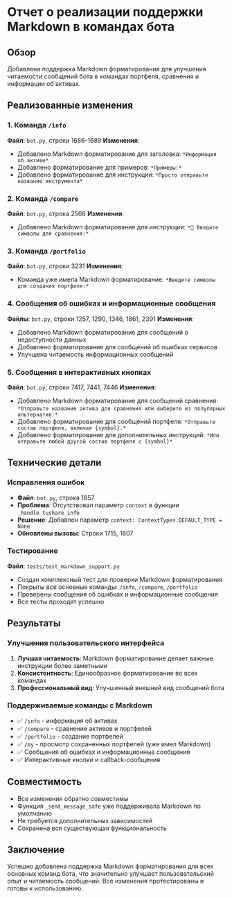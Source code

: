 # Отчет о реализации поддержки Markdown в командах бота

## Обзор
Добавлена поддержка Markdown форматирования для улучшения читаемости сообщений бота в командах портфеля, сравнения и информации об активах.

## Реализованные изменения

### 1. Команда `/info`
**Файл**: `bot.py`, строки 1686-1689
**Изменения**:
- Добавлено Markdown форматирование для заголовка: `*Информация об активе*`
- Добавлено форматирование для примеров: `*Примеры:*`
- Добавлено форматирование для инструкции: `*Просто отправьте название инструмента*`

### 2. Команда `/compare`
**Файл**: `bot.py`, строка 2566
**Изменения**:
- Добавлено Markdown форматирование для инструкции: `*💬 Введите символы для сравнения:*`

### 3. Команда `/portfolio`
**Файл**: `bot.py`, строки 3231
**Изменения**:
- Команда уже имела Markdown форматирование: `*Введите символы для создания портфеля:*`

### 4. Сообщения об ошибках и информационные сообщения
**Файлы**: `bot.py`, строки 1257, 1290, 1346, 1861, 2391
**Изменения**:
- Добавлено Markdown форматирование для сообщений о недоступности данных
- Добавлено форматирование для сообщений об ошибках сервисов
- Улучшена читаемость информационных сообщений

### 5. Сообщения в интерактивных кнопках
**Файл**: `bot.py`, строки 7417, 7441, 7446
**Изменения**:
- Добавлено Markdown форматирование для сообщений сравнения: `*Отправьте название актива для сравнения или выберите из популярных альтернатив:*`
- Добавлено форматирование для сообщений портфеля: `*Отправьте состав портфеля, включая {symbol}.*`
- Добавлено форматирование для дополнительных инструкций: `*Или отправьте любой другой состав портфеля с {symbol}*`

## Технические детали

### Исправления ошибок
- **Файл**: `bot.py`, строка 1857
- **Проблема**: Отсутствовал параметр `context` в функции `_handle_tushare_info`
- **Решение**: Добавлен параметр `context: ContextTypes.DEFAULT_TYPE = None`
- **Обновлены вызовы**: Строки 1715, 1807

### Тестирование
**Файл**: `tests/test_markdown_support.py`
- Создан комплексный тест для проверки Markdown форматирования
- Покрыты все основные команды: `/info`, `/compare`, `/portfolio`
- Проверены сообщения об ошибках и информационные сообщения
- Все тесты проходят успешно

## Результаты

### Улучшения пользовательского интерфейса
1. **Лучшая читаемость**: Markdown форматирование делает важные инструкции более заметными
2. **Консистентность**: Единообразное форматирование во всех командах
3. **Профессиональный вид**: Улучшенный внешний вид сообщений бота

### Поддерживаемые команды с Markdown
- ✅ `/info` - информация об активах
- ✅ `/compare` - сравнение активов и портфелей  
- ✅ `/portfolio` - создание портфелей
- ✅ `/my` - просмотр сохраненных портфелей (уже имел Markdown)
- ✅ Сообщения об ошибках и информационные сообщения
- ✅ Интерактивные кнопки и callback-сообщения

## Совместимость
- Все изменения обратно совместимы
- Функция `_send_message_safe` уже поддерживала Markdown по умолчанию
- Не требуется дополнительных зависимостей
- Сохранена вся существующая функциональность

## Заключение
Успешно добавлена поддержка Markdown форматирования для всех основных команд бота, что значительно улучшает пользовательский опыт и читаемость сообщений. Все изменения протестированы и готовы к использованию.
